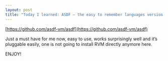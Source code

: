 ```yaml
---
layout: post
title: "Today I learned: ASDF – the easy to remember languages version manager"
---
```

[https://github.com/asdf-vm/asdf](https://github.com/asdf-vm/asdf)

Just a must have for me now, easy to use, works surprisingly well and it’s pluggable easily, one is not going to install RVM directly anymore here.

ENJOY!
